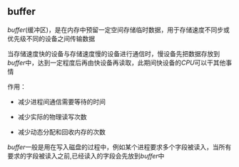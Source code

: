 <!--
 * @Description: 
 * @Version: 1.0
 * @Author: dalao
 * @Email: dalao_li@163.com
 * @Date: 2022-02-13 19:00:24
 * @LastEditors: dalao
 * @LastEditTime: 2022-04-16 11:27:06
-->

## buffer

$buffer$(缓冲区)，是在内存中预留一定空间存储临时数据，用于存储速度不同步或优先级不同的设备之间传输数据

当存储速度快的设备与存储速度慢的设备进行通信时，慢设备先把数据存放到$buffer$中，达到一定程度后再由快设备再读取，此期间快设备的$CPU$可以干其他事情

作用：

- 减少进程间通信需要等待的时间

- 减少实际的物理读写次数

- 减少动态分配和回收内存的次数

$buffer$一般是用在写入磁盘的过程中，例如某个进程要求多个字段被读入，当所有要求的字段被读入之前,已经读入的字段会先放到$buffer$中
